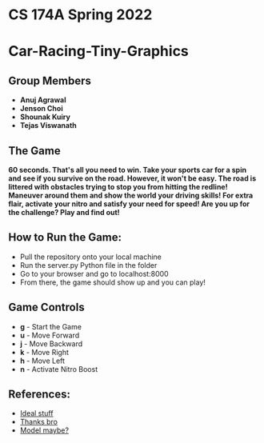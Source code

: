 # CS 174A Spring 2022
# Car-Racing-Tiny-Graphics 
## Group Members
- **Anuj Agrawal**
- **Jenson Choi**
- **Shounak Kuiry**
- **Tejas Viswanath**

## The Game
**60 seconds. That's all you need to win. Take your sports car for a spin
and see if you survive on the road. However, it won't be easy. The road is
littered with obstacles trying to stop you from hitting the redline! 
Maneuver around them and show the world your driving skills! For extra flair,
activate your nitro and satisfy your need for speed! Are you up for the challenge?
Play and find out!**

## How to Run the Game:
- Pull the repository onto your local machine
- Run the server.py Python file in the folder
- Go to your browser and go to localhost:8000
- From there, the game should show up and you can play!

## Game Controls 
- **g** - Start the Game
- **u** - Move Forward
- **j** - Move Backward
- **k** - Move Right
- **h** - Move Left
- **n** - Activate Nitro Boost


## References:
- [Ideal stuff](http://learningthreejs.com/blog/2012/05/21/sport-car-in-webgl/)
- [Thanks bro](https://github.com/xaviersantos/Car_Racing_WebGL)
- [Model maybe?](https://free3d.com/3d-model/castelia-city-35261.html)

